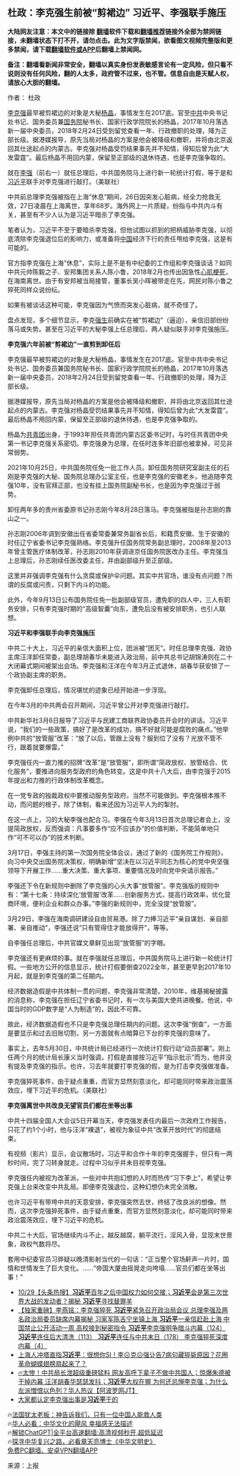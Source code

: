  <!-- 面包屑导航 --> <h2>杜政：李克强生前被“剪裙边” 习近平、李强联手施压</h2> <p class="notice"><b>大陆网友注意：本文中的链接除 <a href="https://github.com/bannedbook/fanqiang" >翻墙</a>软件下载和<a href="https://github.com/killgcd/justmysocks/blob/master/README.md">翻墙推荐</a>链接外全部为禁网链接，未翻墙状态下打不开，请勿点击。此为文字版禁闻，欲看图文视频完整版和更多禁闻，请下载<a href="https://github.com/bannedbook/fanqiang">翻墙软件或APP</a>后翻墙上禁闻网。</p><p>备注：翻墙看新闻非常安全，翻墙以真实身份发表敏感言论有一定风险，但只看不说则没有任何风险，翻的人太多，政府管不过来，也不管。信息自由是天赋人权，请放心大胆的翻墙。</b></p>  <div class="entry"> <p>作者： 杜政</p> <p id="summary"><a href="https://www.bannedbook.org/bnews/tag/%e6%9d%8e%e5%85%8b%e5%bc%ba/" class="st_tag internal_tag" rel="tag" title="标签 李克强 下的日志">李克强</a>最早被剪裙边的对象是大秘<a href="https://www.bannedbook.org/bnews/tag/%e6%9d%a8%e6%99%b6/" class="st_tag internal_tag" rel="tag" title="标签 杨晶 下的日志">杨晶</a>，事情发生在2017底。官至<a href="https://www.bannedbook.org/bnews/tag/%e4%b8%ad%e5%85%b1/" class="st_tag internal_tag" rel="tag" title="标签 中共 下的日志">中共</a>中央书记处书记、国务委员兼<a href="https://www.bannedbook.org/bnews/tag/%e5%9b%bd%e5%8a%a1%e9%99%a2/" class="st_tag internal_tag" rel="tag" title="标签 国务院 下的日志">国务院</a>秘书长、国家行政学院院长的杨晶，2017年10月落选新一届中央委员，2018年2月24日受到留党查看一年、行政撤职的处理，降为正部长级。据港媒报导，原先当局对杨晶的方案是他会被降级和撤职，并将由北京返回其仕途起点的内蒙古。李克强对杨晶受罚结果事先并不知情，得知后曾为此“大发雷霆”。最后杨晶不用回内蒙，保留至正部级的退休待遇，也是李克强争取的。</p> <p id="conimg">就在<a href="https://www.bannedbook.org/bnews/tag/%e6%9d%8e%e5%bc%ba/" class="st_tag internal_tag" rel="tag" title="标签 李强 下的日志">李强</a>（前右一）就任总理后，中共国务院马上进行新一轮统计打假，等于是和<a href="https://www.bannedbook.org/bnews/tag/%e4%b9%a0%e8%bf%91%e5%b9%b3/" class="st_tag internal_tag" rel="tag" title="标签 习近平 下的日志">习近平</a>联手对李克强进行敲打。（美联社）</p> <p>中共前总理李克强被指在上海“休息”期间，26日因突发心脏病，经全力抢救无效，27日凌晨在上海离世，享年68岁。海外网上一片质疑，纷指与中共内斗有关，甚至有不少人认为是习近平暗杀了李克强。</p> <p>笔者认为，习近平不至于要暗杀李克强，但他试图以抓到的把柄威胁李克强，以彻底清除李克强退位后的影响力，或准备将<span class='wp_keywordlink_affiliate'><a href="https://www.bannedbook.org/" title="中国" target="_blank">中国</a></span>经济下行的责任甩给李克强，这是有可能的。</p> <p>官方指李克强在上海“休息”，实际上是不是有中纪委的工作组和李克强谈话？如同中共元帅陈毅之子、安邦集团关系人陈小鲁，2018年2月也传出因急性<a href="https://www.bannedbook.org/bnews/tag/%e5%bf%83%e8%82%8c%e6%a2%97%e6%ad%bb/" class="st_tag internal_tag" rel="tag" title="标签 心肌梗死 下的日志">心肌梗死</a>，在海南离世。由于有安邦被当局接管，董事长吴小晖被带走在先，网民对陈小鲁之猝死同样众说纷纭。</p> <p>如果有被谈话这种可能，李克强因为气愤而突发心脏病，就不奇怪了。</p> <p>盘点发现，多个细节显示，李克<a href="https://www.bannedbook.org/bnews/tag/%e5%bc%ba%e7%94%9f/" class="st_tag internal_tag" rel="tag" title="标签 强生 下的日志">强生</a>前确实在被“剪裙边”（逼迫），亲信旧部纷纷落马或失势。甚至在习近平的大秘李强上任总理后，两人疑似联手对李克强施压。</p> <p><strong>李克强六年前被“剪裙边”一直剪到卸任后</strong></p> <p>李克强最早被剪裙边的对象是大秘杨晶，事情发生在2017底。官至中共中央书记处书记、国务委员兼国务院秘书长、国家行政学院院长的杨晶，2017年10月落选新一届中央委员，2018年2月24日受到留党查看一年、行政撤职的处理，降为正部长级。</p> <p>据港媒报导，原先当局对杨晶的方案是他会被降级和撤职，并将由北京返回其仕途起点的内蒙古。李克强对杨晶受罚结果事先并不知情，得知后曾为此“大发雷霆”。最后杨晶不用回内蒙，保留至正部级的退休待遇，也是李克强争取的。</p> <p>杨晶为<a href="https://www.bannedbook.org/bnews/tag/%e5%85%b1%e9%9d%92%e5%9b%a2/" class="st_tag internal_tag" rel="tag" title="标签 共青团 下的日志">共青团</a>出身，于1993年担任共青团内蒙古区委书记时，与时任共青团中央第一书记李克强关系密切。李克强身为总理，在任时连多年旧部也被拿掉，可见非常弱势。</p> <p>2021年10月25日，中共国务院任免一批工作人员。卸任国务院研究室副主任的石刚是李克强的大秘、国务院总理办公室主任，也是李克强的安徽老乡。他追随李克强10年，没有官拜正部，也没有挂上国务院副秘书长，也是因为李克强过于弱势。</p> <p>卸任两年多的贵州省委原书记孙志刚今年8月28日落马。李克强被指是孙志刚的靠山之一。</p> <p>孙志刚2006年调到安徽出任省委常委兼常务副省长后，和籍贯安徽、生于安徽的时任辽宁省委书记李克强熟络。李克强升任国务院常务副总理时，2008年至2013年曾主管医疗体制改革，孙志刚2010年获调进京任国务院医改办主任。李克强当上总理后，孙志刚续任医改委主任，并由副部级升至正部级。</p> <p>这里并非强调李克强有什么贪腐或保护伞问题。其实中共官场，谁没有点问题？所谓的反腐或问责，只剩下内斗的功能。</p> <p>此外，今年9月13日公布国务院任免一批副部级官员，遭免职的四人中，三人有职务安排，只有李克强时期的“高级智囊”向东，遭免后没有被安排职务，也引人联想。</p> <p><strong>习近平和李强联手向李克强施压</strong></p> <p>中共二十大上，习近平的亲信大面积上位，团派被“团灭”。时任总理李克强、政协主席汪洋卸任常委，副总理胡春华未能进入政治局，前中共总书记胡锦涛则在二十大闭幕式期间被架出会场。李克强和汪洋在今年3月正式退休，胡春华获安排了一个政协副主席的职务。</p> <p>李克强卸任总理后，情况堪忧的迹象已经开始进一步浮现。</p>  <p>在今年3月的中共两会召开期间，习近平曾公开对李克强进行敲打。</p> <p>中共新华社3月6日报导了习近平与民建工商联界政协委员开会时的讲话。习近平说，“我们的一些政策，搞好了是改革的成功，搞不好就可能是腐败的痛点。”他举例中共的“放管服”改革：“放了以后，管跟上没有？服到位了没有？光放不管不行，跟着就要爆雷。”</p> <p>李克强任内一直力推的招牌“改革”是“放管服”，即所谓“简政放权、放管结合、优化服务”，要推进向服务型政府的角色转变。这是中共十八大后，由李克强于2015年提出和力推的行政体制改革概念。</p> <p>在一党专政的独裁政权中要推动服务型政府，当然不可能做到。李克强根本推不动，而问题的根子，除了体制，看来还因为习近平人为的掣肘。</p> <p>在这一点上，习的大秘李强也配合习。李强在今年3月13日首次总理记者会上，没提简政放权，反而强调：凡事要多作“应不应该办”的价值判断，不能简单地只作“可不可以办”的技术判断。</p> <p>3月17日，李强主持的第一次国务院全体会议，通过了新的《国务院工作规则》，向习中央交出国务院决策权，明确新增“坚决在以习近平同志为核心的党中央坚强领导下开展工作……重大决策、重大事项、重要情况及时向党中央请示报告。”</p> <p>李强还下令在新规则中删除了李克强的心头大事“放管服”。李克强版的规则中有：“第十七条：持续深化’放管服’改革……创新服务方式，提高行政效率，优化营商环境，便利企业和群众办事。”李强的新规则中，完全没提“放管服”。</p> <p>3月29日，李强在海南调研建设自由贸易港。除了力捧习近平“亲自谋划、亲自部署、亲自推动”，李强还说“只有管得住才能放得开”，等等。</p> <p>自李强任总理后，中共官媒文章鲜见出现“放管服”的字眼。</p> <p>李克强还有更麻烦的事。就在李强就任总理后，中共国务院马上进行新一轮统计打假。一些地方公开的信息显示，统计打假要倒查2022全年，甚至更早到2017年10月起，就是到李克强的第二任期内。</p>  <p>经济数据造假是中共体制一贯的问题，李克强非常清楚。2010年，维基揭秘披露的消息称，李克强在担任辽宁省委书记时，有一次与美国大使共进晚餐。他说，中国当时的GDP数字是“人为制造”的，因此不可靠。</p> <p>故此，经济数据造假也不只是李克强总理任期内的问题。这次李强“倒查”，一方面是要显示和过去旧账切割，另一方面就有点暗算已下台的李克强的意味了。</p> <p>事实上，去年5月30日，中共统计局已经进行一次统计打假行动“动员部署”。刚上任两个月的统计局长康义当时强调，打假是直接按习近平“指示批示”而为，他并没有提及李克强的指示。也许，习去年就要打李克强的假，是为打击李克强做准备。</p> <p>李克强猝死事件，由于疑点重重，而官方显然刻意淡化，却可能同时带来政治震荡效应，埋下习近平的危机。（美联社）</p> <p><strong>李克强离世中共改良无望官员们都在坐等出事</strong></p> <p>中共十四届全国人大会议5日开幕当天，李克强发表任内最后一次政府工作报告，只花了约1个小时，他与汪洋“裸退”，被视为象征中共“改革开放时代”的彻底结束。</p> <p>有视频（影片）显示，会议散场时，习近平和合作十年的李克强握手，但只有一两秒时间，完了习转身就走。过程中习似乎并未目视李克强。</p> <p>李克强任内被视为改革派，一些对中共抱幻想的人时而热传“习下李上”，希望让李克强上台来改变中共乱局。即便李克强退位，这种幻想仍未完全消散。</p> <p>也许习近平有带垮中共的天意安排，李克强突然去世，终结了改良派的想像。然而，这次李克强猝死事件，由于疑点重重，而官方显然刻意淡化，却可能同时带来政治震荡效应，埋下习近平的危机。</p> <p>中共二十大后，官场继续内斗不止，越反越腐，躺平流行，淫风入骨，显现末世景象，政权气数将尽。</p>  <p>套用中纪委官员习骅疑以晚清影射当代的一句话：“正当整个官场鼾声一片时，国情和世情发生了巨大变化。……“帝国大厦由摇晃走向垮塌……官员们都在坐等出事！”</p> <!--<div id="taboola-mid-1"></div>--><ul class='op-related-articles' title='相关阅读'> <li><a href='https://www.bannedbook.org/bnews/bannedvideo/20231030/1954185.html' target='_blank'>10/29【头条热搜】<b>习近平</b>百年之后中国权力如何交接；<b>习近平</b>会是第三次世界大战的发动者？揭秘 <b>习近平</b>寻找替罪羊</a></li> <li><a href='https://www.bannedbook.org/bnews/comments/20231030/1954183.html' target='_blank'>【独家重磅】李燕铭：李克强猝死 <b>习近平</b>紧急召开政治局会议 总理李强及两名政治局委员缺席内幕揭秘 习家军陈吉宁坐镇上海 <b>习近平</b>一亲信赶赴上海 中国禁止公开活动一周 高校接到秘密指令 <b>习近平</b>李克强明争暗斗内幕（124） <b>习近平</b>连任后大清洗（113） <b>习近平</b>连任与中共末日（178） 李克强猝死深度内幕（4）</a></li> <li><a href='https://www.bannedbook.org/bnews/comments/20231030/1954174.html' target='_blank'>上海人冲塔直指<b>习近平</b>：很想你SI！李☹️克☹️强讣告7病句藏猝毙原因？花圈革命蝴蝶翅膀扇起来了？</a></li> <li><a href='https://www.bannedbook.org/bnews/bannedvideo/20231030/1954145.html' target='_blank'>🔥太惨！中共局长泄超级重磅猛料 网友高呼下辈子不做中共国人；惊爆朱德被干掉内幕 汪洋胡春华瑟瑟发抖；<b>习近平</b>大权在握 为何还忌惮李克强；为什么左派憎恨以色列？华人热议【阿波罗网JT】</a></li> <li><a href='https://www.bannedbook.org/bnews/bannedvideo/20231030/1954132.html' target='_blank'>大家都认定李克强出事是<b>习近平</b>干的</a></li> </ul> <p class="texttj"> 🔥<a href="https://www.bannedbook.org/bnews/ssgc/20230219/1850782.html" target="_blank">法国犹太老板：神告诉我们，只有一位中国人能救人类</a><br/> 🔥<a href="https://www.bannedbook.org/bnews/comments/20220220/1694796.html" target="_blank">华人必看：中华文化的飓风 幸福感无法描述</a><br/> 🔥<a href="https://github.com/bannedbook/fanqiang/wiki/V2ray%E6%9C%BA%E5%9C%BA" target="_blank">解锁ChatGPT|全平台高速翻墙:高清视频秒开,超低延迟</a><br/> 🔥<a href="https://www.bannedbook.org/bnews/comments/20220808/1768773.html" target="_blank">探寻中华复兴之路，必看章天亮博士《中华文明史》</a><br/> <a href="https://github.com/bannedbook/fanqiang/wiki/%E7%A6%81%E9%97%BB%E7%BD%91%E5%AE%89%E5%8D%93%E7%BF%BB%E5%A2%99%E6%96%B0%E9%97%BBAPP" target="_blank">免费PC翻墙、安卓VPN翻墙APP</a><br/> </p><p class="src-info">来源：上报 </p><a name='sharetosocial'></a> <div style="margin-bottom:5px;padding-bottom:5px;clear:both"> <div id="archive-pix-1" class="banner-ads"> <!-- AuctionX Display platform tag START --> <div id="27602x728x90x621x_ADSLOT1" clicktrack="%%CLICK_URL_ESC%%"></div>  <!-- AuctionX Display platform tag END --> </div> <div id="archive-pix-2" class="banner-ads"> <!-- AuctionX Display platform tag START --> <div id="27556x300x250x621x_ADSLOT1" clicktrack="%%CLICK_URL_ESC%%" style="margin:0 auto;text-align:center"></div>  <!-- AuctionX Display platform tag END --> </div> </div>  <div id="archive-pix-1" class="banner-ads"> <!-- AuctionX Display platform tag START --> <div id="27603x728x90x621x_ADSLOT1" clicktrack="%%CLICK_URL_ESC%%"></div>  <!-- AuctionX Display platform tag END --> </div> </div><!--END ENTRY--> 